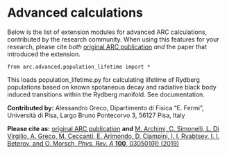 Advanced calculations
=====================

Below is the list of extension modules for advanced ARC calculations, contributed
by the research community. When using this features for your research, please
cite *both* [original ARC publication](https://doi.org/10.1016/j.cpc.2017.06.015)
 *and* the paper that introduced the extension.


`from arc.advanced.population_lifetime import *`

This loads population_lifetime.py for calculating lifetime of Rydberg
populations based on known spotaneous decay and radiative black body induced
transitions within the Rydberg manifold. See documentation.

**Contributed by:** Alessandro Greco, Dipartimento di Fisica “E. Fermi”,
Università di Pisa, Largo Bruno Pontecorvo 3, 56127 Pisa, Italy

**Please cite as:** [original ARC publication](https://doi.org/10.1016/j.cpc.2017.06.015) **and** [M. Archimi, C. Simonelli,
L. Di Virgilio, A. Greco, M. Ceccanti, E. Arimondo, D. Ciampini,
I. I. Ryabtsev, I. I. Beterov, and O. Morsch, *Phys. Rev. A* **100**, 030501(R) (2019)](https://doi.org/10.1103/PhysRevA.100.030501)
